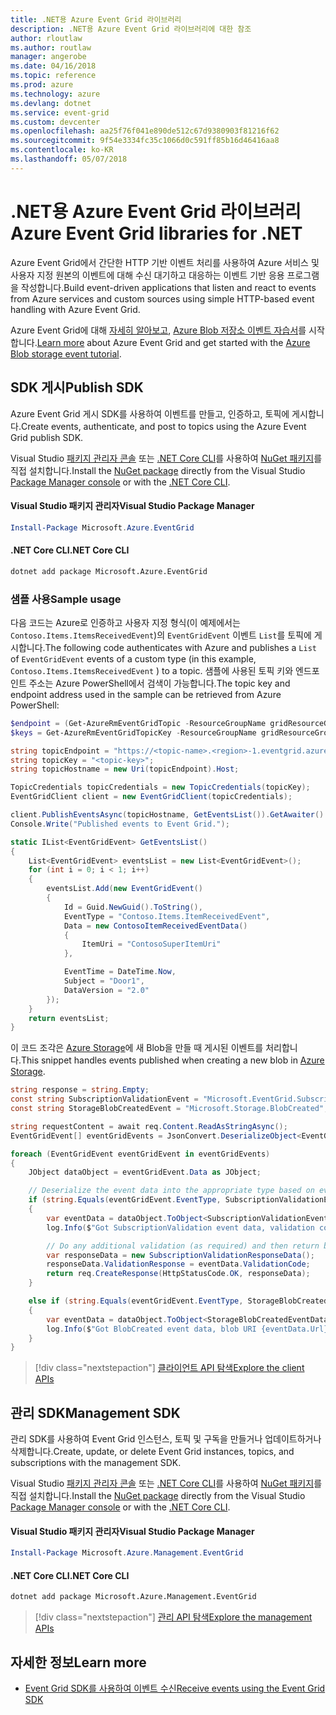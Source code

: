 ```yaml
---
title: .NET용 Azure Event Grid 라이브러리
description: .NET용 Azure Event Grid 라이브러리에 대한 참조
author: rloutlaw
ms.author: routlaw
manager: angerobe
ms.date: 04/16/2018
ms.topic: reference
ms.prod: azure
ms.technology: azure
ms.devlang: dotnet
ms.service: event-grid
ms.custom: devcenter
ms.openlocfilehash: aa25f76f041e890de512c67d9380903f81216f62
ms.sourcegitcommit: 9f54e3334fc35c1066d0c591ff85b16d46416aa8
ms.contentlocale: ko-KR
ms.lasthandoff: 05/07/2018
---
```

# <a name="azure-event-grid-libraries-for-net"></a><span data-ttu-id="7044e-103">.NET용 Azure Event Grid 라이브러리</span><span class="sxs-lookup"><span data-stu-id="7044e-103">Azure Event Grid libraries for .NET</span></span>

<span data-ttu-id="7044e-104">Azure Event Grid에서 간단한 HTTP 기반 이벤트 처리를 사용하여 Azure 서비스 및 사용자 지정 원본의 이벤트에 대해 수신 대기하고 대응하는 이벤트 기반 응용 프로그램을 작성합니다.</span><span class="sxs-lookup"><span data-stu-id="7044e-104">Build event-driven applications that listen and react to events from Azure services and custom sources using simple HTTP-based event handling with Azure Event Grid.</span></span>

<span data-ttu-id="7044e-105">Azure Event Grid에 대해 [자세히 알아보고](/azure/event-grid/overview), [Azure Blob 저장소 이벤트 자습서](/azure/storage/blobs/storage-blob-event-quickstart-powershell)를 시작합니다.</span><span class="sxs-lookup"><span data-stu-id="7044e-105">[Learn more](/azure/event-grid/overview) about Azure Event Grid and get started with the [Azure Blob storage event tutorial](/azure/storage/blobs/storage-blob-event-quickstart-powershell).</span></span> 

## <a name="publish-sdk"></a><span data-ttu-id="7044e-106">SDK 게시</span><span class="sxs-lookup"><span data-stu-id="7044e-106">Publish SDK</span></span>

<span data-ttu-id="7044e-107">Azure Event Grid 게시 SDK를 사용하여 이벤트를 만들고, 인증하고, 토픽에 게시합니다.</span><span class="sxs-lookup"><span data-stu-id="7044e-107">Create events, authenticate, and post to topics using the Azure Event Grid publish SDK.</span></span>

<span data-ttu-id="7044e-108">Visual Studio [패키지 관리자 콘솔][PackageManager] 또는 [.NET Core CLI][DotNetCLI]를 사용하여 [NuGet 패키지](https://www.nuget.org/packages/Microsoft.Azure.Management.Network.Fluent)를 직접 설치합니다.</span><span class="sxs-lookup"><span data-stu-id="7044e-108">Install the [NuGet package](https://www.nuget.org/packages/Microsoft.Azure.Management.Network.Fluent) directly from the Visual Studio [Package Manager console][PackageManager] or with the [.NET Core CLI][DotNetCLI].</span></span>

#### <a name="visual-studio-package-manager"></a><span data-ttu-id="7044e-109">Visual Studio 패키지 관리자</span><span class="sxs-lookup"><span data-stu-id="7044e-109">Visual Studio Package Manager</span></span>

```powershell
Install-Package Microsoft.Azure.EventGrid
```

#### <a name="net-core-cli"></a><span data-ttu-id="7044e-110">.NET Core CLI</span><span class="sxs-lookup"><span data-stu-id="7044e-110">.NET Core CLI</span></span>

```bash
dotnet add package Microsoft.Azure.EventGrid 
```

### <a name="sample-usage"></a><span data-ttu-id="7044e-111">샘플 사용</span><span class="sxs-lookup"><span data-stu-id="7044e-111">Sample usage</span></span>

<span data-ttu-id="7044e-112">다음 코드는 Azure로 인증하고 사용자 지정 형식(이 예제에서는 `Contoso.Items.ItemsReceivedEvent`)의 `EventGridEvent` 이벤트 `List`를 토픽에 게시합니다.</span><span class="sxs-lookup"><span data-stu-id="7044e-112">The following code authenticates with Azure and publishes a `List` of  `EventGridEvent` events of a custom type (in this example, `Contoso.Items.ItemsReceivedEvent` ) to a topic.</span></span> <span data-ttu-id="7044e-113">샘플에 사용된 토픽 키와 엔드포인트 주소는 Azure PowerShell에서 검색이 가능합니다.</span><span class="sxs-lookup"><span data-stu-id="7044e-113">The topic key and endpoint address used in the sample can be retrieved from Azure PowerShell:</span></span>

```powershell
$endpoint = (Get-AzureRmEventGridTopic -ResourceGroupName gridResourceGroup -Name <topic-name>).Endpoint
$keys = Get-AzureRmEventGridTopicKey -ResourceGroupName gridResourceGroup -Name <topic-name>
```

```csharp
string topicEndpoint = "https://<topic-name>.<region>-1.eventgrid.azure.net/api/events";
string topicKey = "<topic-key>";
string topicHostname = new Uri(topicEndpoint).Host;

TopicCredentials topicCredentials = new TopicCredentials(topicKey);
EventGridClient client = new EventGridClient(topicCredentials);

client.PublishEventsAsync(topicHostname, GetEventsList()).GetAwaiter().GetResult();
Console.Write("Published events to Event Grid.");

static IList<EventGridEvent> GetEventsList()
{
    List<EventGridEvent> eventsList = new List<EventGridEvent>();
    for (int i = 0; i < 1; i++)
    {
        eventsList.Add(new EventGridEvent()
        {
            Id = Guid.NewGuid().ToString(),
            EventType = "Contoso.Items.ItemReceivedEvent",
            Data = new ContosoItemReceivedEventData()
            {
                ItemUri = "ContosoSuperItemUri"
            },

            EventTime = DateTime.Now,
            Subject = "Door1",
            DataVersion = "2.0"
        });
    }
    return eventsList;
}
```

<span data-ttu-id="7044e-114">이 코드 조각은 [Azure Storage](/azure/storage/blobs/storage-blob-event-overview)에 새 Blob을 만들 때 게시된 이벤트를 처리합니다.</span><span class="sxs-lookup"><span data-stu-id="7044e-114">This snippet handles events published when creating a new blob in [Azure Storage](/azure/storage/blobs/storage-blob-event-overview).</span></span>

```csharp
string response = string.Empty;
const string SubscriptionValidationEvent = "Microsoft.EventGrid.SubscriptionValidationEvent";
const string StorageBlobCreatedEvent = "Microsoft.Storage.BlobCreated";

string requestContent = await req.Content.ReadAsStringAsync();
EventGridEvent[] eventGridEvents = JsonConvert.DeserializeObject<EventGridEvent[]>(requestContent);

foreach (EventGridEvent eventGridEvent in eventGridEvents)
{
    JObject dataObject = eventGridEvent.Data as JObject;

    // Deserialize the event data into the appropriate type based on event type 
    if (string.Equals(eventGridEvent.EventType, SubscriptionValidationEvent, StringComparison.OrdinalIgnoreCase))
    {
        var eventData = dataObject.ToObject<SubscriptionValidationEventData>();
        log.Info($"Got SubscriptionValidation event data, validation code: {eventData.ValidationCode}, topic: {eventGridEvent.Topic}");

        // Do any additional validation (as required) and then return back the below response
        var responseData = new SubscriptionValidationResponseData();
        responseData.ValidationResponse = eventData.ValidationCode;
        return req.CreateResponse(HttpStatusCode.OK, responseData);
    }

    else if (string.Equals(eventGridEvent.EventType, StorageBlobCreatedEvent, StringComparison.OrdinalIgnoreCase))
    {
        var eventData = dataObject.ToObject<StorageBlobCreatedEventData>();
        log.Info($"Got BlobCreated event data, blob URI {eventData.Url}");
    }
}
```

> [!div class="nextstepaction"]
> [<span data-ttu-id="7044e-115">클라이언트 API 탐색</span><span class="sxs-lookup"><span data-stu-id="7044e-115">Explore the client APIs</span></span>](/dotnet/api/overview/azure/eventgrid/client)

## <a name="management-sdk"></a><span data-ttu-id="7044e-116">관리 SDK</span><span class="sxs-lookup"><span data-stu-id="7044e-116">Management SDK</span></span>

<span data-ttu-id="7044e-117">관리 SDK를 사용하여 Event Grid 인스턴스, 토픽 및 구독을 만들거나 업데이트하거나 삭제합니다.</span><span class="sxs-lookup"><span data-stu-id="7044e-117">Create, update, or delete Event Grid instances, topics, and subscriptions with the management SDK.</span></span>

<span data-ttu-id="7044e-118">Visual Studio [패키지 관리자 콘솔][PackageManager] 또는 [.NET Core CLI][DotNetCLI]를 사용하여 [NuGet 패키지](https://www.nuget.org/packages/Microsoft.Azure.Management.Network.Fluent)를 직접 설치합니다.</span><span class="sxs-lookup"><span data-stu-id="7044e-118">Install the [NuGet package](https://www.nuget.org/packages/Microsoft.Azure.Management.Network.Fluent) directly from the Visual Studio [Package Manager console][PackageManager] or with the [.NET Core CLI][DotNetCLI].</span></span>


#### <a name="visual-studio-package-manager"></a><span data-ttu-id="7044e-119">Visual Studio 패키지 관리자</span><span class="sxs-lookup"><span data-stu-id="7044e-119">Visual Studio Package Manager</span></span>

```powershell
Install-Package Microsoft.Azure.Management.EventGrid
```

#### <a name="net-core-cli"></a><span data-ttu-id="7044e-120">.NET Core CLI</span><span class="sxs-lookup"><span data-stu-id="7044e-120">.NET Core CLI</span></span>

```bash
dotnet add package Microsoft.Azure.Management.EventGrid
```

> [!div class="nextstepaction"]
> [<span data-ttu-id="7044e-121">관리 API 탐색</span><span class="sxs-lookup"><span data-stu-id="7044e-121">Explore the management APIs</span></span>](/dotnet/api/overview/azure/eventgrid/management)

## <a name="learn-more"></a><span data-ttu-id="7044e-122">자세한 정보</span><span class="sxs-lookup"><span data-stu-id="7044e-122">Learn more</span></span>

- [<span data-ttu-id="7044e-123">Event Grid SDK를 사용하여 이벤트 수신</span><span class="sxs-lookup"><span data-stu-id="7044e-123">Receive events using the Event Grid SDK</span></span>](/azure/event-grid/receive-events)

[PackageManager]: https://docs.microsoft.com/nuget/tools/package-manager-console
[DotNetCLI]: https://docs.microsoft.com/dotnet/core/tools/dotnet-add-package

